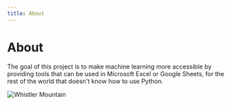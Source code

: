 ```yaml
---
title: About
---
```


# About

The goal of this project is to make machine learning more accessible by providing tools that can be used in Microsoft Excel or Google Sheets, for the rest of the world that doesn't know how to use Python.

![Whistler Mountain](/images/whistler-mtn.jpg)